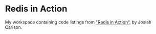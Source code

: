 # Redis in Action

My workspace containing code listings from ["Redis in
Action"](https://www.manning.com/books/redis-in-action), by Josiah Carlson.
